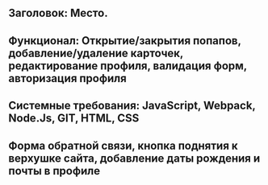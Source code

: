 ## Заголовок: Место.
## Функционал: Открытие/закрытия попапов, добавление/удаление карточек, редактирование профиля, валидация форм, авторизация профиля
## Системные требования:  JavaScript, Webpack, Node.Js, GIT, HTML, CSS 
## Форма обратной связи, кнопка поднятия к верхушке сайта, добавление даты рождения и почты в профиле
